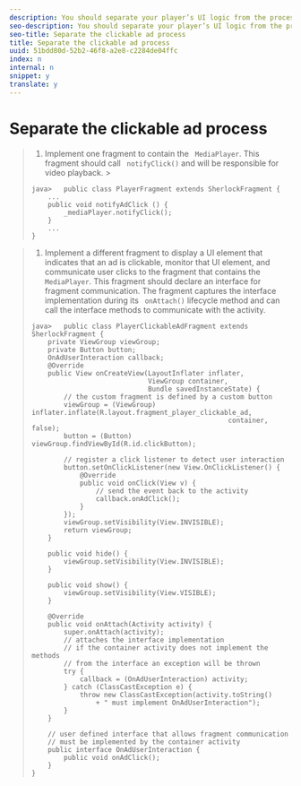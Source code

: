 ```yaml
---
description: You should separate your player’s UI logic from the process that manages ad clicks. One way to do this is to implement multiple fragments for an activity.
seo-description: You should separate your player’s UI logic from the process that manages ad clicks. One way to do this is to implement multiple fragments for an activity.
seo-title: Separate the clickable ad process
title: Separate the clickable ad process
uuid: 51bdd80d-52b2-46f8-a2e8-c2284de04ffc
index: n
internal: n
snippet: y
translate: y
---
```


# Separate the clickable ad process


>1. Implement one fragment to contain the ` MediaPlayer`.
>   This fragment should call ` notifyClick()` and will be responsible for video playback. >
>   ```
>   java>   public class PlayerFragment extends SherlockFragment { 
>       ... 
>       public void notifyAdClick () { 
>           _mediaPlayer.notifyClick(); 
>       } 
>       ... 
>   } 
>   
>   ```

>
>1. Implement a different fragment to display a UI element that indicates that an ad is clickable, monitor that UI element, and communicate user clicks to the fragment that contains the ` MediaPlayer`.
>   This fragment should declare an interface for fragment communication. The fragment captures the interface implementation during its ` onAttach()` lifecycle method and can call the interface methods to communicate with the activity. 
>
>   ```
>   java>   public class PlayerClickableAdFragment extends SherlockFragment { 
>       private ViewGroup viewGroup; 
>       private Button button; 
>       OnAdUserInteraction callback; 
>       @Override 
>       public View onCreateView(LayoutInflater inflater,  
>                                ViewGroup container,  
>                                Bundle savedInstanceState) { 
>           // the custom fragment is defined by a custom button 
>           viewGroup = (ViewGroup) inflater.inflate(R.layout.fragment_player_clickable_ad,  
>                                                    container, false); 
>           button = (Button) viewGroup.findViewById(R.id.clickButton); 
>    
>           // register a click listener to detect user interaction 
>           button.setOnClickListener(new View.OnClickListener() { 
>               @Override 
>               public void onClick(View v) { 
>                   // send the event back to the activity 
>                   callback.onAdClick(); 
>               } 
>           }); 
>           viewGroup.setVisibility(View.INVISIBLE); 
>           return viewGroup; 
>       } 
>    
>       public void hide() { 
>           viewGroup.setVisibility(View.INVISIBLE); 
>       } 
>    
>       public void show() { 
>           viewGroup.setVisibility(View.VISIBLE);     
>       } 
>    
>       @Override 
>       public void onAttach(Activity activity) { 
>           super.onAttach(activity); 
>           // attaches the interface implementation 
>           // if the container activity does not implement the methods  
>           // from the interface an exception will be thrown 
>           try { 
>               callback = (OnAdUserInteraction) activity; 
>           } catch (ClassCastException e) { 
>               throw new ClassCastException(activity.toString() 
>                   + " must implement OnAdUserInteraction"); 
>           }     
>       } 
>    
>       // user defined interface that allows fragment communication 
>       // must be implemented by the container activity 
>       public interface OnAdUserInteraction { 
>           public void onAdClick(); 
>       } 
>   } 
>   
>   ```
>
